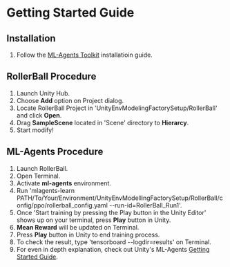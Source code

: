 # Getting Started Guide

## Installation
1. Follow the [ML-Agents Toolkit](https://github.com/Unity-Technologies/ml-agents/blob/master/docs/Installation.md) installatioin guide.

## RollerBall Procedure
1. Launch Unity Hub.
2. Choose **Add** option on Project dialog.
3. Locate RollerBall Project in 'UnityEnvModelingFactorySetup/RollerBall' and click **Open**.
4. Drag **SampleScene** located in 'Scene' directory to **Hierarcy**.
5. Start modify!

## ML-Agents Procedure
1. Launch RollerBall.
2. Open Terminal. 
3. Activate **ml-agents** environment.
4. Run 'mlagents-learn PATH/To/Your/Environment/UnityEnvModellingFactorySetup/RollerBall/config/ppo/rollerball_config.yaml --run-id=RollerBall_Run1'.
5. Once 'Start training by pressing the Play button in the Unity Editor' shows up on your terminal, press **Play** button in Unity.
6. **Mean Reward** will be updated on Terminal.
7. Press **Play** button in Unity to end training process.
8. To check the result, type 'tensorboard --logdir=results' on Terminal.
9. For even in depth explanation, check out Unity's ML-Agents [Getting Started Guide](https://github.com/Unity-Technologies/ml-agents/blob/master/docs/Getting-Started.md).

